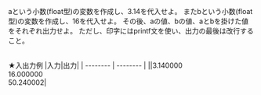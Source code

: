 aという小数(float型)の変数を作成し、3.14を代入せよ。
またbという小数(float型)の変数を作成し、16を代入せよ。
その後、aの値、bの値、aとbを掛けた値をそれぞれ出力せよ。
ただし、印字にはprintf文を使い、出力の最後は改行すること。

<br>
★入出力例
|入力|出力|
| -------- | -------- |
||3.140000<br>16.000000<br>50.240002|